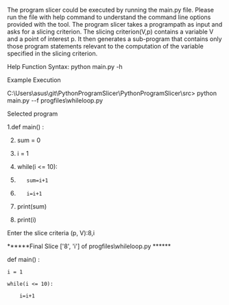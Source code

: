The program slicer could be executed by running the main.py file. Please run the file with help command to understand the command line options provided with the tool. The program slicer takes a programpath as input and asks for a slicing criterion. The slicing criterion(V,p) contains a variable V and a point of interest p. It then generates a sub-program that contains only those program statements relevant to the computation of the variable specified in the slicing criterion.

Help Function Syntax: python main.py -h
 
 Example Execution
 
 C:\Users\asus\git\PythonProgramSlicer\PythonProgramSlicer\src> python main.py --f progfiles\whileloop.py

Selected program

1.def main() :

2.    sum = 0

3.    i = 1

4.    while(i <= 10):

5.        sum=i+1

6.        i=i+1

7.    print(sum)

8.    print(i)

Enter the slice criteria (p, V):8,i

******Final Slice ['8', 'i'] of progfiles\whileloop.py ******

def main() :

    i = 1
    
    while(i <= 10):
    
        i=i+1
